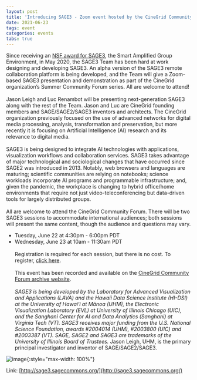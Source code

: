 ```yaml
---
layout: post
title: 'Introducing SAGE3 - Zoom event hosted by the CineGrid Community Forum'
date: 2021-06-23
tags: event
categories: events
tabs: true
---
```


Since receiving an <a href="http://sage3.sagecommons.org/">NSF award for SAGE3</a>, the Smart Amplified Group Environment, in May 2020, the SAGE3 Team has been hard at work designing and developing SAGE3. An alpha version of the SAGE3 remote collaboration platform is being developed, and the Team will give a Zoom-based SAGE3 presentation and demonstration as part of the CineGrid organization&rsquo;s Summer Community Forum series. All are welcome to attend!<br><br>
Jason Leigh and Luc Renambot will be presenting next-generation SAGE3 along with the rest of the Team. Jason and Luc are CineGrid founding members and SAGE/SAGE2/SAGE3 inventors and architects. The CineGrid organization previously focused on the use of advanced networks for digital media processing, analysis, transformation and preservation, but more recently it is focusing on Artificial Intelligence (AI) research and its relevance to digital media.<br><br>
SAGE3 is being designed to integrate AI technologies with applications, visualization workflows and collaboration services. SAGE3 takes advantage of major technological and sociological changes that have occurred since SAGE2 was introduced in 2013. Notably, web browsers and languages are maturing; scientific communities are relying on notebooks; science workloads incorporate AI programs and programmable infrastructure; and, given the pandemic, the workplace is changing to hybrid office/home environments that require not just video-teleconferencing but data-driven tools for largely distributed groups.<br><br>
All are welcome to attend the CineGrid Community Forum. There will be two SAGE3 sessions to accommodate international audiences; both sessions will present the same content, though the audience and questions may vary.<br>
* Tuesday, June 22 at 4:30pm - 6:00pm PDT<br>
* Wednesday, June 23 at 10am - 11:30am PDT<br><br>
Registration is required for each session, but there is no cost. To register, <a href="https://www.eventbrite.com/e/cinegrid-community-forum-june-tickets-156005222821">click here</a>.<br><br>
This event has been recorded and available on the <a href="https://www.youtube.com/watch?v=PyE09TxwhPE">CineGrid Community Forum archive website</a>.<br><br>
<i>SAGE3 is being developed by the Laboratory for Advanced Visualization and Applications (LAVA) and the Hawaii Data Science Institute (HI-DSI) at the University of Hawaiʻi at Mānoa (UHM), the Electronic Visualization Laboratory (EVL) at University of Illinois Chicago (UIC), and the Sanghani Center for AI and Data Analytics (Sanghani) at Virginia Tech (VT). SAGE3 receives major funding from the U.S. National Science Foundation, awards #2004014 (UHM), #2003800 (UIC) and #2003387 (VT). SAGE, SAGE2 and SAGE3 are trademarks of the University of Illinois Board of Trustees.</i>
Jason Leigh, UHM, is the primary principal investigator and inventor of SAGE/SAGE2/SAGE3.

![image](https://www.evl.uic.edu/output/originals/jason_sage3.png-srcw.jpg){:style="max-width: 100%"}


Link: [http://sage3.sagecommons.org/](http://sage3.sagecommons.org/)
